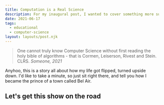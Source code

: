```yaml
---
title: Computation is a Real Science
description: For my inaugural post, I wanted to cover something more substantial than just how I built the site.
date: 2021-06-17
tags:
  - educational
  - computer-science
layout: layouts/post.njk
---
```


> One cannot truly know Computer Science without first reading the holy bible of algorithms - that is Cormen, Leiserson, Rivest and Stein. CLRS.
> <cite>Someone, 2021</cite>

Anyhoo, this is a story all about how my life got flipped, turned upside down. I'd like to take a minute, so just sit right there, and tell you how I became the prince of a town called Bel Air.


## Let's get this show on the road